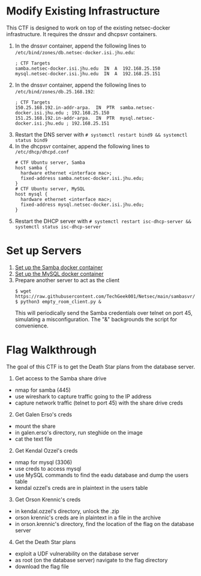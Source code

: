 # Modify Existing Infrastructure
This CTF is designed to work on top of the existing netsec-docker infrastructure. It requires the dnssvr and dhcpsvr containers.
1. In the dnssvr container, append the following lines to ```/etc/bind/zones/db.netsec-docker.isi.jhu.edu```:
   ```
   ; CTF Targets
   samba.netsec-docker.isi.jhu.edu  IN  A  192.168.25.150
   mysql.netsec-docker.isi.jhu.edu  IN  A  192.168.25.151
   ```
2. In the dnssvr container, append the following lines to ```/etc/bind/zones/db.25.168.192```:
   ```
   ; CTF Targets
   150.25.168.192.in-addr-arpa.  IN  PTR  samba.netsec-docker.isi.jhu.edu ; 192.168.25.150
   151.25.168.192.in-addr-arpa.  IN  PTR  mysql.netsec-docker.isi.jhu.edu ; 192.168.25.151
   ```
3. Restart the DNS server with ```# systemctl restart bind9 && systemctl status bind9```
4. In the dhcpsvr container, append the following lines to ```/etc/dhcp/dhcpd.conf```
   ```
   # CTF Ubuntu server, Samba
   host samba {
     hardware ethernet <interface mac>;
     fixed-address samba.netsec-docker.isi.jhu.edu;
   }
   # CTF Ubuntu server, MySQL
   host mysql {
     hardware ethernet <interface mac>;
     fixed-address mysql.netsec-docker.isi.jhu.edu;
   }
   ```
5. Restart the DHCP server with ```# systemctl restart isc-dhcp-server && systemctl status isc-dhcp-server```
# Set up Servers
1. [Set up the Samba docker container](https://github.com/TechGeek001/Netsec/blob/main/sambasvr/README.md)
2. [Set up the MySQL docker container](https://github.com/TechGeek001/Netsec/blob/main/mysqldb/README.md)
3. Prepare another server to act as the client
    ```
    $ wget https://raw.githubusercontent.com/TechGeek001/Netsec/main/sambasvr/Client/empty_room_client.py
    $ python3 empty_room_client.py &
    ```
   This will periodically send the Samba credentials over telnet on port 45, simulating a misconfiguration. The "&" backgrounds the script for convenience.
# Flag Walkthrough
The goal of this CTF is to get the Death Star plans from the database server.
1. Get access to the Samba share drive
  * nmap for samba (445)
  * use wireshark to capture traffic going to the IP address
  * capture network traffic (telnet to port 45) with the share drive creds
2. Get Galen Erso's creds
  * mount the share
  * in galen.erso's directory, run steghide on the image
  * cat the text file
2. Get Kendal Ozzel's creds
  * nmap for mysql (3306)
  * use creds to access mysql
  * use MySQL commands to find the eadu database and dump the users table
  * kendal ozzel's creds are in plaintext in the users table
3. Get Orson Krennic's creds
  * in kendal.ozzel's directory, unlock the .zip
  * orson krennic's creds are in plaintext in a file in the archive
  * in orson.krennic's directory, find the location of the flag on the database server
4. Get the Death Star plans
  * exploit a UDF vulnerability on the database server
  * as root (on the database server) navigate to the flag directory
  * download the flag file
